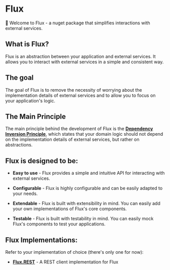 # Flux

👋 Welcome to Flux - a nuget package that simplifies interactions with external services.
  
## What is Flux?

Flux is an abstraction between your application and external services. It allows you to interact with external services in a simple and consistent way.

## The goal

The goal of Flux is to remove the necessity of worrying about the implementation details of external services and to allow you to focus on your application's logic.

## The Main Principle

The main principle behind the development of Flux is the [**Dependency Inversion Principle**](https://en.wikipedia.org/wiki/Dependency_inversion_principle), which states that your domain logic should not depend on the implementation details of external services, but rather on abstractions.

## Flux is designed to be:

- **Easy to use** - Flux provides a simple and intuitive API for interacting with external services.

- **Configurable** - Flux is highly configurable and can be easily adapted to your needs.

- **Extendable** - Flux is built with extensibility in mind. You can easily add your own implementations of Flux's core components.

- **Testable** - Flux is built with testability in mind. You can easily mock Flux's components to test your applications.

## Flux Implementations:

Refer to your implementation of choice (there's only one for now):

- [**Flux.REST**](rest/1.introduction.md) - A REST client implementation for Flux
